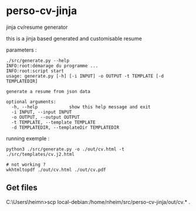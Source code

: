 # perso-cv-jinja
jinja cv/resume generator

this is a jinja based generated and customisable resume

parameters :
````
./src/generate.py --help
INFO:root:démarage du programme ...
INFO:root:script start
usage: generate.py [-h] [-i INPUT] -o OUTPUT -t TEMPLATE [-d TEMPLATEDIR]

generate a resume from json data

optional arguments:
  -h, --help            show this help message and exit
  -i INPUT, --input INPUT
  -o OUTPUT, --output OUTPUT
  -t TEMPLATE, --template TEMPLATE
  -d TEMPLATEDIR, --templateDir TEMPLATEDIR
````

running exemple :
````
python3 ./src/generate.py -o ./out/cv.html -t ./src/templates/cv.j2.html

# not working ?
wkhtmltopdf ./out/cv.html ./out/cv.pdf
````


## Get files

C:\Users\heimn>scp local-debian:/home/nheim/src/perso-cv-jinja/out/cv.* .

